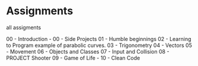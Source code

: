 # Assignments
all assigments



00 - Introduction	 -
00 - Side Projects
01 - Humble beginnings
02 - Learning to Program	example of parabolic curves.
03 - Trigonometry
04 - Vectors
05 - Movement
06 - Objects and Classes
07 - Input and Collision
08 - PROJECT Shooter
09 - Game of Life -
10 - Clean Code
